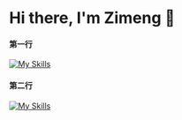 # Hi there, I'm Zimeng 👋

#### 第一行
[![My Skills](https://skillicons.dev/icons?i=java,python,javascript,mysql,html,css,bootstrap,android,git,postman,ubuntu,aws,figma)](https://skillicons.dev)

#### 第二行
[![My Skills](https://skillicons.dev/icons?i=windows,linux)](https://skillicons.dev)
